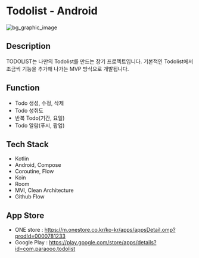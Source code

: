 # Todolist - Android

![bg_graphic_image](https://github.com/user-attachments/assets/2f1d79e0-4d22-4080-83b2-bb5663f4e0df)

## Description
TODOLIST는 나만의 Todolist를 만드는 장기 프로젝트입니다. 
기본적인 Todolist에서 조금씩 기능을 추가해 나가는 MVP 방식으로 개발됩니다.

## Function
- Todo 생성, 수정, 삭제
- Todo 성취도
- 반복 Todo(기간, 요일)
- Todo 알람(푸시, 팝업)

## Tech Stack
- Kotlin
- Android, Compose
- Coroutine, Flow
- Koin
- Room
- MVI, Clean Architecture
- Github Flow

## App Store
- ONE store : https://m.onestore.co.kr/ko-kr/apps/appsDetail.omp?prodId=0000781233
- Google Play : https://play.google.com/store/apps/details?id=com.paraooo.todolist
